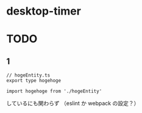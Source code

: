 # desktop-timer

# TODO

## 1

```
// hogeEntity.ts
export type hogehoge
```

```
import hogehoge from './hogeEntity'
```

しているにも関わらず
（eslint か webpack の設定？）
